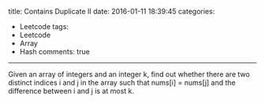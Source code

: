 title: Contains Duplicate II
date: 2016-01-11 18:39:45
categories:
- Leetcode
tags:
- Leetcode
- Array
- Hash
comments: true
---
Given an array of integers and an integer k, find out whether there are two distinct indices i and j in the array such that nums[i] = nums[j] and the difference between i and j is at most k.

<!--more>

#### HashMap

```java
public class Solution {
    public boolean containsNearbyDuplicate(int[] nums, int k) {
        HashMap<Integer,Integer> map = new HashMap<Integer, Integer>();
        
        for (int i = 0; i < nums.length; i++){
            if (map.containsKey(nums[i])){
                if ((i - map.get(nums[i])) <= k){return true;}
            }
            map.put(nums[i],i);
        }
        return false;
    }
}
```

#### HashSet
Cited from Leetcode Discussion board

```java
public class Solution {
	public boolean containsNearbyDuplicate(int[] nums, int k) {
		Set<Integer> set = new HashSet<Integer>();
		for(int i = 0; i < nums.length; i++){
			if(i > k) set.remove(nums[i-k-1]);
			if(!set.add(nums[i])) return true;
		}
		return false;
	}
}
```